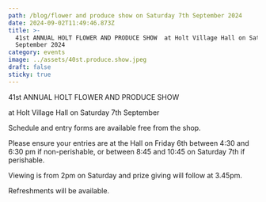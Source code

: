 ```yaml
---
path: /blog/flower and produce show on Saturday 7th September 2024
date: 2024-09-02T11:49:46.873Z
title: >-
  41st ANNUAL HOLT FLOWER AND PRODUCE SHOW  at Holt Village Hall on Saturday 7th
  September 2024
category: events
image: ../assets/40st.produce.show.jpeg
draft: false
sticky: true
---
```

41st ANNUAL HOLT FLOWER AND PRODUCE SHOW

at Holt Village Hall on Saturday 7th September

Schedule and entry forms are available free from the shop.

Please ensure your entries are at the Hall on Friday 6th between 4:30 and 6:30 pm if non-perishable, or between 8:45 and 10:45 on Saturday 7th if perishable.

Viewing is from 2pm on Saturday and prize giving will follow at 3.45pm.

Refreshments will be available.